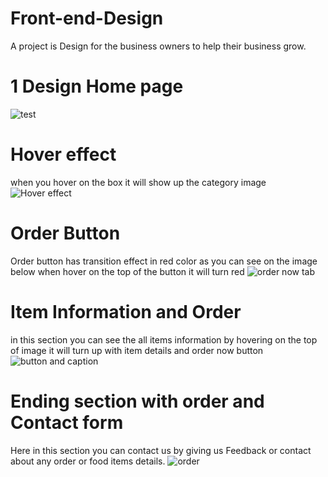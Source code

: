 # Front-end-Design
A project is Design for the business owners to help their business grow.

# 1 Design Home page
![test](https://github.com/Attu786/Front-end-Design/assets/121522489/988b4720-a698-47e5-a0e0-e6c56eb248ee)

# Hover effect
when you hover on the box it will show up the category image
![Hover effect](https://github.com/Attu786/Front-end-Design/assets/121522489/5ec9605f-a6a3-49f2-aa26-6f03dfa9eee1)

# Order Button
Order button has transition effect in red color as you can see on the image below when hover on the top of the button it will turn red
![order now tab](https://github.com/Attu786/Front-end-Design/assets/121522489/849439ad-99a9-4382-bc0f-10a27fb31911)

# Item Information and Order
in this section you can see the all items information by hovering on the top of image it will turn up with item details and order now button
![button and caption](https://github.com/Attu786/Front-end-Design/assets/121522489/838ef4f1-edb1-4b65-9884-251db5d7aac0)

# Ending section with order and Contact form
Here in this section you can contact us by giving us Feedback or contact about any order or food items details.
![order ](https://github.com/Attu786/Front-end-Design/assets/121522489/f3a8f7a2-1570-4012-a4bc-41a8488677e7)


